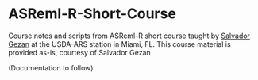 # ASReml-R-Short-Course
Course notes and scripts from ASReml-R short course taught by [Salvador Gezan](https://scholar.google.com/citations?user=ur-md2kAAAAJ&hl=en "Salvador Gezan - Google Scholar") at the USDA-ARS station in Miami, FL.  This course material is provided as-is, courtesy of Salvador Gezan 

(Documentation to follow)
